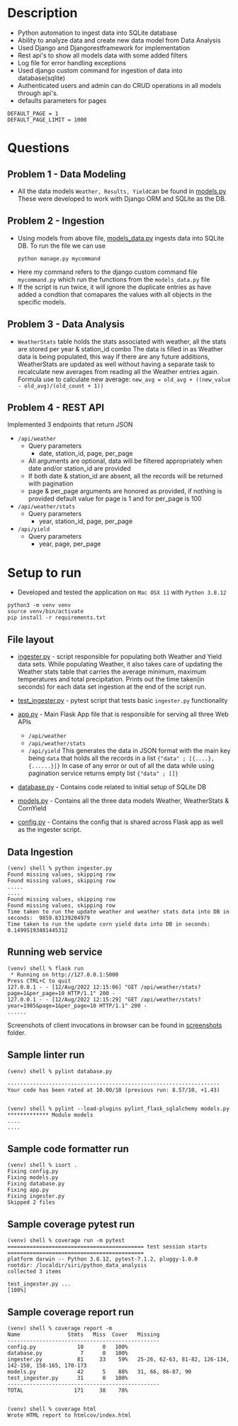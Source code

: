 # Description
- Python automation to ingest data into SQLite database
- Ability to analyze data and create new data model from Data Analysis
- Used Django and Djangorestframework for implementation
- Rest api's to show all models data with some added filters
- Log file for error handling exceptions
- Used django custom command for ingestion of data into database(sqlite)
- Authenticated users and admin can do CRUD operations in all models through api's.
- defaults parameters for pages

```
DEFAULT_PAGE = 1
DEFAULT_PAGE_LIMIT = 1000
```
 
# Questions

## Problem 1 - Data Modeling
- All the data models `Weather, Results, Yield`can be found in [models.py](models.py)
    These were developed to work with Django ORM and SQLite as the DB.

## Problem 2 - Ingestion
- Using models from above file, [models_data.py](models_data.py) ingests data into SQLite DB.
  To run the file we can use
  ```
  python manage.py mycommand
  ```
- Here my command refers to the django custom command file `mycommand.py` which run the functions
  from the `models_data.py` file
- If the script is run twice, it will ignore the duplicate entries as have added a condtion that 
  comapares the values with all objects in the specific models.

## Problem 3 - Data Analysis
- `WeatherStats` table holds the stats associated with weather, all the stats are stored per year & station_id combo
    The data is filled in as Weather data is being populated, this way if there are any future additions, WeatherStats are updated as well without having a separate task to recalculate new averages from reading all the
    Weather entries again.
    Formula use to calculate new average: `new_avg = old_avg + ((new_value - old_avg)/(old_count + 1))`

## Problem 4 - REST API
Implemented 3 endpoints that return JSON
- `/api/weather`
    - Query parameters
        - date, station_id, page, per_page
    - All arguments are optional, data will be filtered appropriately when date and/or station_id are provided
    - If both date & station_id are absent, all the records will be returned with pagination
    - page & per_page arguments are honored as provided, if nothing is provided default value for page is 1 and  for per_page is 100
- `/api/weather/stats`
    - Query parameters
        - year, station_id, page, per_page
- `/api/yield`
    - Query parameters
        - year, page, per_page


# Setup to run
- Developed and tested the application on `Mac OSX 11` with `Python 3.8.12`
```
python3 -m venv venv
source venv/bin/activate
pip install -r requirements.txt
```

## File layout
- [ingester.py](ingester.py) - script responsible for populating both Weather and Yield data sets.
    While populating Weather, it also takes care of updating the Weather stats table that carries the
    average minimum, maximum temperatures and total precipitation.
    Prints out the time taken(in seconds) for each data set ingestion at the end of the script run.

- [test_ingester.py](test_ingester.py) - pytest script that tests basic `ingester.py` functionality

- [app.py](app.py) - Main Flask App file that is responsible for serving all three Web APIs
    - `/api/weather`
    - `/api/weather/stats`
    - `/api/yield`
    This generates the data in JSON format with the main key being `data` that holds all the records
    in a list `{"data" ; [{....}, {......}]}`
    In case of any error or out of all the data while using pagination service returns empty list `{"data" ; []}`

- [database.py](database.py) - Contains code related to initial setup of SQLite DB

- [models.py](models.py) - Contains all the three data models Weather, WeatherStats & CornYield

- [config.py](config.py) - Contains the config that is shared across Flask app as well as the ingester script.

## Data Ingestion

```
(venv) shell % python ingester.py
Found missing values, skipping row
Found missing values, skipping row
.....
....
Found missing values, skipping row
Found missing values, skipping row
Time taken to run the update weather and weather stats data into DB in seconds:  9859.83139204979
Time taken to run the update corn yield data into DB in seconds:  0.14995193481445312
```

## Running web service
```
(venv) shell % flask run
 * Running on http://127.0.0.1:5000
Press CTRL+C to quit
127.0.0.1 - - [12/Aug/2022 12:15:06] "GET /api/weather/stats?page=1&per_page=10 HTTP/1.1" 200 -
127.0.0.1 - - [12/Aug/2022 12:15:29] "GET /api/weather/stats?year=1985&page=1&per_page=10 HTTP/1.1" 200 -
......
```

Screenshots of client invocations in browser can be found in [screenshots](screenshots) folder.

## Sample linter run
```
(venv) shell % pylint database.py

-------------------------------------------------------------------
Your code has been rated at 10.00/10 (previous run: 8.57/10, +1.43)


(venv) shell % pylint --load-plugins pylint_flask_sqlalchemy models.py 
************* Module models
....
....
```

## Sample code formatter run
```
(venv) shell % isort .
Fixing config.py
Fixing models.py
Fixing database.py
Fixing app.py
Fixing ingester.py
Skipped 2 files
```

## Sample coverage pytest run
```
(venv) shell % coverage run -m pytest
=========================================== test session starts ===========================================
platform darwin -- Python 3.8.12, pytest-7.1.2, pluggy-1.0.0
rootdir: /localdir/siri/python_data_analysis
collected 3 items                                                                                         

test_ingester.py ...                                                                                [100%]

```

## Sample coverage report run

```
(venv) shell % coverage report -m
Name               Stmts   Miss  Cover   Missing
------------------------------------------------
config.py             10      0   100%
database.py            7      0   100%
ingester.py           81     33    59%   25-26, 62-63, 81-82, 126-134, 142-150, 158-165, 170-173
models.py             42      5    88%   31, 66, 86-87, 90
test_ingester.py      31      0   100%
------------------------------------------------
TOTAL                171     38    78%


(venv) shell % coverage html
Wrote HTML report to htmlcov/index.html
```

